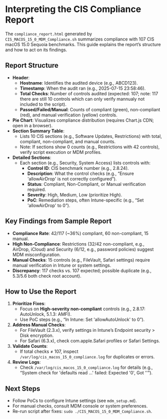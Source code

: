 # Interpreting the CIS Compliance Report

The `compliance_report.html` generated by `CIS_MACOS_15_0_MDM_Compliance.sh` summarizes compliance with 107 CIS macOS 15.0 Sequoia benchmarks. This guide explains the report’s structure and how to act on its findings.

## Report Structure
- **Header**:
  - **Hostname**: Identifies the audited device (e.g., ABCD123).
  - **Timestamp**: When the audit ran (e.g., 2025-07-15 23:58:46).
  - **Total Checks**: Number of controls audited (expected: 107; note: 117 there are still 10 controls which can only verify mannualy not included to the script).
  - **Passed/Failed/Manual**: Counts of compliant (green), non-compliant (red), and manual verification (yellow) controls.
- **Pie Chart**: Visualizes compliance distribution (requires Chart.js CDN; open in a browser).
- **Section Summary Table**:
  - Lists 10 CIS sections (e.g., Software Updates, Restrictions) with total, compliant, non-compliant, and manual counts.
  - Note: If sections show 0 counts (e.g., Restrictions with 42 controls), verify script execution or MDM profiles.
- **Detailed Sections**:
  - Each section (e.g., Security, System Access) lists controls with:
    - **Control ID**: CIS benchmark number (e.g., 2.8.24).
    - **Description**: What the control checks (e.g., “Ensure 'allowAirDrop' is not correctly configured”).
    - **Status**: Compliant, Non-Compliant, or Manual verification required.
    - **Severity**: High, Medium, Low (prioritize High).
    - **PoC**: Remediation steps, often Intune-specific (e.g., “Set 'allowAirDrop' to 0”).

## Key Findings from Sample Report
- **Compliance Rate**: 42/117 (~36%) compliant, 60 non-compliant, 15 manual.
- **High Non-Compliance**: Restrictions (32/42 non-compliant, e.g., AirDrop, iCloud) and Security (6/12, e.g., password policies) suggest MDM misconfiguration.
- **Manual Checks**: 15 controls (e.g., FileVault, Safari settings) require manual verification in Intune or system settings.
- **Discrepancy**: 117 checks vs. 107 expected; possible duplicate (e.g., 5.3/5.6 both check root account).

## How to Use the Report
1. **Prioritize Fixes**:
   - Focus on **High-severity non-compliant** controls (e.g., 2.8.17: AutoUnlock, 5.1.3: AMFI).
   - Use PoC steps (e.g., “In Intune: Set 'allowAutoUnlock' to 0”).
2. **Address Manual Checks**:
   - For FileVault (2.3.x), verify settings in Intune’s Endpoint security > Disk encryption.
   - For Safari (6.3.x), check com.apple.Safari profiles or Safari Settings.
3. **Validate Counts**:
   - If total checks ≠ 107, inspect `/var/log/cis_macos_15_0_compliance.log` for duplicates or errors.
4. **Review Logs**:
   - Check `/var/log/cis_macos_15_0_compliance.log` for details (e.g., “System check for 'defaults read ...' failed: Expected '0', Got ''”).

## Next Steps
- Follow PoCs to configure Intune settings (see `mdm_setup.md`).
- For manual checks, consult MDM console or system preferences.
- Re-run script after fixes: `sudo ./CIS_MACOS_15_0_MDM_Compliance.sh`.
